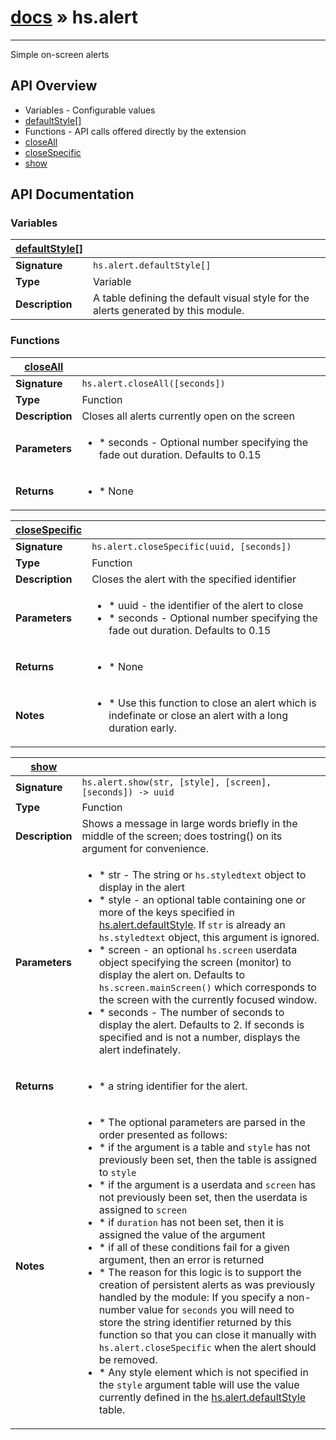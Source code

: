 # [docs](index.md) » hs.alert
---

Simple on-screen alerts

## API Overview
* Variables - Configurable values
 * [defaultStyle[]](#defaultStyle[])
* Functions - API calls offered directly by the extension
 * [closeAll](#closeAll)
 * [closeSpecific](#closeSpecific)
 * [show](#show)

## API Documentation

### Variables

| [defaultStyle[]](#defaultStyle[])         |                                                                                     |
| --------------------------------------------|-------------------------------------------------------------------------------------|
| **Signature**                               | `hs.alert.defaultStyle[]`                                                                    |
| **Type**                                    | Variable                                                                     |
| **Description**                             | A table defining the default visual style for the alerts generated by this module.                                                                     |

### Functions

| [closeAll](#closeAll)         |                                                                                     |
| --------------------------------------------|-------------------------------------------------------------------------------------|
| **Signature**                               | `hs.alert.closeAll([seconds])`                                                                    |
| **Type**                                    | Function                                                                     |
| **Description**                             | Closes all alerts currently open on the screen                                                                     |
| **Parameters**                              | <ul><li> * seconds - Optional number specifying the fade out duration. Defaults to 0.15</li></ul> |
| **Returns**                                 | <ul><li> * None</li></ul>          |

| [closeSpecific](#closeSpecific)         |                                                                                     |
| --------------------------------------------|-------------------------------------------------------------------------------------|
| **Signature**                               | `hs.alert.closeSpecific(uuid, [seconds])`                                                                    |
| **Type**                                    | Function                                                                     |
| **Description**                             | Closes the alert with the specified identifier                                                                     |
| **Parameters**                              | <ul><li> * uuid    - the identifier of the alert to close</li><li> * seconds - Optional number specifying the fade out duration. Defaults to 0.15</li></ul> |
| **Returns**                                 | <ul><li> * None</li></ul>          |
| **Notes**                                   | <ul><li> * Use this function to close an alert which is indefinate or close an alert with a long duration early.</li></ul>                |

| [show](#show)         |                                                                                     |
| --------------------------------------------|-------------------------------------------------------------------------------------|
| **Signature**                               | `hs.alert.show(str, [style], [screen], [seconds]) -> uuid`                                                                    |
| **Type**                                    | Function                                                                     |
| **Description**                             | Shows a message in large words briefly in the middle of the screen; does tostring() on its argument for convenience.                                                                     |
| **Parameters**                              | <ul><li> * str     - The string or `hs.styledtext` object to display in the alert</li><li> * style   - an optional table containing one or more of the keys specified in [hs.alert.defaultStyle](#defaultStyle).  If `str` is already an `hs.styledtext` object, this argument is ignored.</li><li> * screen  - an optional `hs.screen` userdata object specifying the screen (monitor) to display the alert on.  Defaults to `hs.screen.mainScreen()` which corresponds to the screen with the currently focused window.</li><li> * seconds - The number of seconds to display the alert. Defaults to 2.  If seconds is specified and is not a number, displays the alert indefinately.</li></ul> |
| **Returns**                                 | <ul><li> * a string identifier for the alert.</li></ul>          |
| **Notes**                                   | <ul><li> * The optional parameters are parsed in the order presented as follows:</li><li>   * if the argument is a table and `style` has not previously been set, then the table is assigned to `style`</li><li>   * if the argument is a userdata and `screen` has not previously been set, then the userdata is assigned to `screen`</li><li>   * if `duration` has not been set, then it is assigned the value of the argument</li><li>   * if all of these conditions fail for a given argument, then an error is returned</li><li> * The reason for this logic is to support the creation of persistent alerts as was previously handled by the module: If you specify a non-number value for `seconds` you will need to store the string identifier returned by this function so that you can close it manually with `hs.alert.closeSpecific` when the alert should be removed.</li><li> * Any style element which is not specified in the `style` argument table will use the value currently defined in the [hs.alert.defaultStyle](#defaultStyle) table.</li></ul>                |

